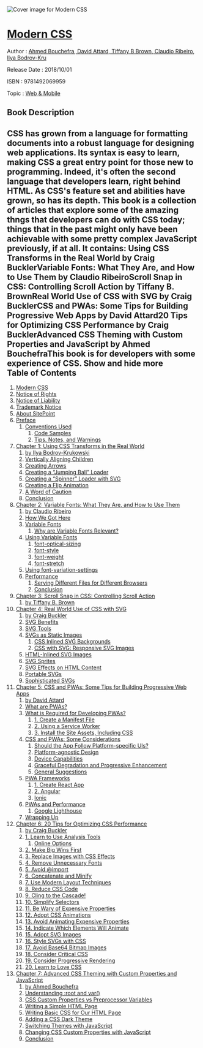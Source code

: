![Cover image for Modern CSS](https://imgdetail.ebookreading.net/cover/cover/web_mobile/EB9781492069959.jpg)

[Modern CSS](https://ebookreading.net/view/book/Modern+CSS-EB9781492069959_1.html "Modern CSS")
====================================================================================================================

Author : [Ahmed Bouchefra](https://ebookreading.net/search/author/Ahmed+Bouchefra),[ David Attard](https://ebookreading.net/search/author/+David+Attard),[ Tiffany B Brown](https://ebookreading.net/search/author/+Tiffany+B+Brown),[ Claudio Ribeiro](https://ebookreading.net/search/author/+Claudio+Ribeiro),[ Ilya Bodrov-Kru](https://ebookreading.net/search/author/+Ilya+Bodrov-Kru)

Release Date : 2018/10/01

ISBN : 9781492069959

Topic : [Web & Mobile](https://ebookreading.net/search/category/web-mobile)

Book Description
-----------------

 CSS has grown from a language for formatting documents into a robust language for designing web applications. Its syntax is easy to learn, making CSS a great entry point for those new to programming. Indeed, it's often the second language that developers learn, right behind HTML.
As CSS's feature set and abilities have grown, so has its depth. This book is a collection of articles that explore some of the amazing thngs that developers can do with CSS today; things that in the past might only have been achievable with some pretty complex JavaScript previously, if at all. It contains:
Using CSS Transforms in the Real World by Craig BucklerVariable Fonts: What They Are, and How to Use Them by Claudio RibeiroScroll Snap in CSS: Controlling Scroll Action by Tiffany B. BrownReal World Use of CSS with SVG by Craig BucklerCSS and PWAs: Some Tips for Building Progressive Web Apps by David Attard20 Tips for Optimizing CSS Performance by Craig BucklerAdvanced CSS Theming with Custom Properties and JavaScript by Ahmed BouchefraThis book is for developers with some experience of CSS.
        Show and hide more                
Table of Contents
-----------------

1. [Modern CSS](https://ebookreading.net/view/book/Modern+CSS-EB9781492069959_1.html)
1. [Notice of Rights](https://ebookreading.net/view/book/Modern+CSS-EB9781492069959_1.html#sigil_toc_id_1)
1. [Notice of Liability](https://ebookreading.net/view/book/Modern+CSS-EB9781492069959_1.html#sigil_toc_id_2)
1. [Trademark Notice](https://ebookreading.net/view/book/Modern+CSS-EB9781492069959_1.html#sigil_toc_id_3)
1. [About SitePoint](https://ebookreading.net/view/book/Modern+CSS-EB9781492069959_1.html#sigil_toc_id_4)
1. [Preface](https://ebookreading.net/view/book/Modern+CSS-EB9781492069959_2.html)
    1. [Conventions Used](https://ebookreading.net/view/book/Modern+CSS-EB9781492069959_2.html#preface-conventions)
        1. [Code Samples](https://ebookreading.net/view/book/Modern+CSS-EB9781492069959_2.html#sigil_toc_id_5)
        1. [Tips, Notes, and Warnings](https://ebookreading.net/view/book/Modern+CSS-EB9781492069959_2.html#preface-tips)
1. [Chapter 1: Using CSS Transforms in the Real World](https://ebookreading.net/view/book/Modern+CSS-EB9781492069959_3.html)
    1. [by Ilya Bodrov-Krukowski](https://ebookreading.net/view/book/Modern+CSS-EB9781492069959_3.html#sigil_toc_id_6)
    1. [Vertically Aligning Children](https://ebookreading.net/view/book/Modern+CSS-EB9781492069959_3.html#verticallyaligningc)
    1. [Creating Arrows](https://ebookreading.net/view/book/Modern+CSS-EB9781492069959_3.html#creatingarrows)
    1. [Creating a “Jumping Ball” Loader](https://ebookreading.net/view/book/Modern+CSS-EB9781492069959_3.html#creatingajumpingbal)
    1. [Creating a “Spinner” Loader with SVG](https://ebookreading.net/view/book/Modern+CSS-EB9781492069959_3.html#creatingaspinnerloa)
    1. [Creating a Flip Animation](https://ebookreading.net/view/book/Modern+CSS-EB9781492069959_3.html#creatingaflipanimat)
    1. [A Word of Caution](https://ebookreading.net/view/book/Modern+CSS-EB9781492069959_3.html#awordofcaution)
    1. [Conclusion](https://ebookreading.net/view/book/Modern+CSS-EB9781492069959_3.html#conclusion)
1. [Chapter 2: Variable Fonts: What They Are, and How to Use Them](https://ebookreading.net/view/book/Modern+CSS-EB9781492069959_4.html)
    1. [by Claudio Ribeiro](https://ebookreading.net/view/book/Modern+CSS-EB9781492069959_4.html#sigil_toc_id_7)
    1. [How We Got Here](https://ebookreading.net/view/book/Modern+CSS-EB9781492069959_4.html#howwegothere)
    1. [Variable Fonts](https://ebookreading.net/view/book/Modern+CSS-EB9781492069959_4.html#variablefonts)
        1. [Why are Variable Fonts Relevant?](https://ebookreading.net/view/book/Modern+CSS-EB9781492069959_4.html#whyarevariablefonts)
    1. [Using Variable Fonts](https://ebookreading.net/view/book/Modern+CSS-EB9781492069959_4.html#usingvariablefonts)
        1. [font-optical-sizing](https://ebookreading.net/view/book/Modern+CSS-EB9781492069959_4.html#fontopticalsizing)
        1. [font-style](https://ebookreading.net/view/book/Modern+CSS-EB9781492069959_4.html#fontstyle)
        1. [font-weight](https://ebookreading.net/view/book/Modern+CSS-EB9781492069959_4.html#fontweight)
        1. [font-stretch](https://ebookreading.net/view/book/Modern+CSS-EB9781492069959_4.html#fontstretch)
    1. [Using font-variation-settings](https://ebookreading.net/view/book/Modern+CSS-EB9781492069959_4.html#usingfontvariations)
    1. [Performance](https://ebookreading.net/view/book/Modern+CSS-EB9781492069959_4.html#performance)
        1. [Serving Different Files for Different Browsers](https://ebookreading.net/view/book/Modern+CSS-EB9781492069959_4.html#servingdifferentfil)
        1. [Conclusion](https://ebookreading.net/view/book/Modern+CSS-EB9781492069959_4.html#conclusion)
1. [Chapter 3: Scroll Snap in CSS: Controlling Scroll Action](https://ebookreading.net/view/book/Modern+CSS-EB9781492069959_5.html)
    1. [by Tiffany B. Brown](https://ebookreading.net/view/book/Modern+CSS-EB9781492069959_5.html#sigil_toc_id_8)
1. [Chapter 4: Real World Use of CSS with SVG](https://ebookreading.net/view/book/Modern+CSS-EB9781492069959_6.html)
    1. [by Craig Buckler](https://ebookreading.net/view/book/Modern+CSS-EB9781492069959_6.html#sigil_toc_id_9)
    1. [SVG Benefits](https://ebookreading.net/view/book/Modern+CSS-EB9781492069959_6.html#svgbenefits)
    1. [SVG Tools](https://ebookreading.net/view/book/Modern+CSS-EB9781492069959_6.html#svgtools)
    1. [SVGs as Static Images](https://ebookreading.net/view/book/Modern+CSS-EB9781492069959_6.html#svgsasstaticimages)
        1. [CSS Inlined SVG Backgrounds](https://ebookreading.net/view/book/Modern+CSS-EB9781492069959_6.html#cssinlinedsvgbackgr)
        1. [CSS with SVG: Responsive SVG Images](https://ebookreading.net/view/book/Modern+CSS-EB9781492069959_6.html#csswithsvgresponsiv)
    1. [HTML-Inlined SVG Images](https://ebookreading.net/view/book/Modern+CSS-EB9781492069959_6.html#htmlinlinedsvgimage)
    1. [SVG Sprites](https://ebookreading.net/view/book/Modern+CSS-EB9781492069959_6.html#svgsprites)
    1. [SVG Effects on HTML Content](https://ebookreading.net/view/book/Modern+CSS-EB9781492069959_6.html#svgeffectsonhtmlcon)
    1. [Portable SVGs](https://ebookreading.net/view/book/Modern+CSS-EB9781492069959_6.html#portablesvgs)
    1. [Sophisticated SVGs](https://ebookreading.net/view/book/Modern+CSS-EB9781492069959_6.html#sophisticatedsvgs)
1. [Chapter 5: CSS and PWAs: Some Tips for Building Progressive Web Apps](https://ebookreading.net/view/book/Modern+CSS-EB9781492069959_7.html)
    1. [by David Attard](https://ebookreading.net/view/book/Modern+CSS-EB9781492069959_7.html#sigil_toc_id_10)
    1. [What are PWAs?](https://ebookreading.net/view/book/Modern+CSS-EB9781492069959_7.html#whatarepwas)
    1. [What is Required for Developing PWAs?](https://ebookreading.net/view/book/Modern+CSS-EB9781492069959_7.html#whatisrequiredforde)
        1. [1. Create a Manifest File](https://ebookreading.net/view/book/Modern+CSS-EB9781492069959_7.html#createamanifestfile)
        1. [2. Using a Service Worker](https://ebookreading.net/view/book/Modern+CSS-EB9781492069959_7.html#usingaserviceworker)
        1. [3. Install the Site Assets, Including CSS](https://ebookreading.net/view/book/Modern+CSS-EB9781492069959_7.html#installthesiteasset)
    1. [CSS and PWAs: Some Considerations](https://ebookreading.net/view/book/Modern+CSS-EB9781492069959_7.html#cssandpwassomeconsi)
        1. [Should the App Follow Platform-specific UIs?](https://ebookreading.net/view/book/Modern+CSS-EB9781492069959_7.html#shouldtheappfollowp)
        1. [Platform-agnostic Design](https://ebookreading.net/view/book/Modern+CSS-EB9781492069959_7.html#platformagnosticdes)
        1. [Device Capabilities](https://ebookreading.net/view/book/Modern+CSS-EB9781492069959_7.html#devicecapabilities)
        1. [Graceful Degradation and Progressive Enhancement](https://ebookreading.net/view/book/Modern+CSS-EB9781492069959_7.html#gracefuldegradation)
        1. [General Suggestions](https://ebookreading.net/view/book/Modern+CSS-EB9781492069959_7.html#generalsuggestions)
    1. [PWA Frameworks](https://ebookreading.net/view/book/Modern+CSS-EB9781492069959_7.html#pwaframeworks)
        1. [1. Create React App](https://ebookreading.net/view/book/Modern+CSS-EB9781492069959_7.html#createreactapphttps)
        1. [2. Angular](https://ebookreading.net/view/book/Modern+CSS-EB9781492069959_7.html#angularhttpsangular)
        1. [Ionic](https://ebookreading.net/view/book/Modern+CSS-EB9781492069959_7.html#ionichttpsionicfram)
    1. [PWAs and Performance](https://ebookreading.net/view/book/Modern+CSS-EB9781492069959_7.html#pwasandperformance)
        1. [Google Lighthouse](https://ebookreading.net/view/book/Modern+CSS-EB9781492069959_7.html#googlelighthouse)
    1. [Wrapping Up](https://ebookreading.net/view/book/Modern+CSS-EB9781492069959_7.html#wrappingup)
1. [Chapter 6: 20 Tips for Optimizing CSS Performance](https://ebookreading.net/view/book/Modern+CSS-EB9781492069959_8.html)
    1. [by Craig Buckler](https://ebookreading.net/view/book/Modern+CSS-EB9781492069959_8.html#sigil_toc_id_11)
    1. [1. Learn to Use Analysis Tools](https://ebookreading.net/view/book/Modern+CSS-EB9781492069959_8.html#learntouseanalysist)
        1. [Online Options](https://ebookreading.net/view/book/Modern+CSS-EB9781492069959_8.html#onlineoptions)
    1. [2. Make Big Wins First](https://ebookreading.net/view/book/Modern+CSS-EB9781492069959_8.html#makebigwinsfirst)
    1. [3. Replace Images with CSS Effects](https://ebookreading.net/view/book/Modern+CSS-EB9781492069959_8.html#replaceimageswithcs)
    1. [4. Remove Unnecessary Fonts](https://ebookreading.net/view/book/Modern+CSS-EB9781492069959_8.html#removeunnecessaryfo)
    1. [5. Avoid @import](https://ebookreading.net/view/book/Modern+CSS-EB9781492069959_8.html#avoidimport)
    1. [6. Concatenate and Minify](https://ebookreading.net/view/book/Modern+CSS-EB9781492069959_8.html#concatenateandminif)
    1. [7. Use Modern Layout Techniques](https://ebookreading.net/view/book/Modern+CSS-EB9781492069959_8.html#usemodernlayouttech)
    1. [8. Reduce CSS Code](https://ebookreading.net/view/book/Modern+CSS-EB9781492069959_8.html#reducecsscode)
    1. [9. Cling to the Cascade!](https://ebookreading.net/view/book/Modern+CSS-EB9781492069959_8.html#clingtothecascade)
    1. [10. Simplify Selectors](https://ebookreading.net/view/book/Modern+CSS-EB9781492069959_8.html#simplifyselectors)
    1. [11. Be Wary of Expensive Properties](https://ebookreading.net/view/book/Modern+CSS-EB9781492069959_8.html#bewaryofexpensivepr)
    1. [12. Adopt CSS Animations](https://ebookreading.net/view/book/Modern+CSS-EB9781492069959_8.html#adoptcssanimations)
    1. [13. Avoid Animating Expensive Properties](https://ebookreading.net/view/book/Modern+CSS-EB9781492069959_8.html#avoidanimatingexpen)
    1. [14. Indicate Which Elements Will Animate](https://ebookreading.net/view/book/Modern+CSS-EB9781492069959_8.html#indicatewhichelemen)
    1. [15. Adopt SVG Images](https://ebookreading.net/view/book/Modern+CSS-EB9781492069959_8.html#adoptsvgimages)
    1. [16. Style SVGs with CSS](https://ebookreading.net/view/book/Modern+CSS-EB9781492069959_8.html#stylesvgswithcss)
    1. [17. Avoid Base64 Bitmap Images](https://ebookreading.net/view/book/Modern+CSS-EB9781492069959_8.html#avoidbase64bitmapim)
    1. [18. Consider Critical CSS](https://ebookreading.net/view/book/Modern+CSS-EB9781492069959_8.html#considercriticalcss)
    1. [19. Consider Progressive Rendering](https://ebookreading.net/view/book/Modern+CSS-EB9781492069959_8.html#considerprogressive)
    1. [20. Learn to Love CSS](https://ebookreading.net/view/book/Modern+CSS-EB9781492069959_8.html#learntolovecss)
1. [Chapter 7: Advanced CSS Theming with Custom Properties and JavaScript](https://ebookreading.net/view/book/Modern+CSS-EB9781492069959_9.html)
    1. [by Ahmed Bouchefra](https://ebookreading.net/view/book/Modern+CSS-EB9781492069959_9.html#sigil_toc_id_12)
    1. [Understanding :root and var()](https://ebookreading.net/view/book/Modern+CSS-EB9781492069959_9.html#understandingrootan)
    1. [CSS Custom Properties vs Preprocessor Variables](https://ebookreading.net/view/book/Modern+CSS-EB9781492069959_9.html#csscustomproperties)
    1. [Writing a Simple HTML Page](https://ebookreading.net/view/book/Modern+CSS-EB9781492069959_9.html#writingasimplehtmlp)
    1. [Writing Basic CSS for Our HTML Page](https://ebookreading.net/view/book/Modern+CSS-EB9781492069959_9.html#writingbasiccssforo)
    1. [Adding a CSS Dark Theme](https://ebookreading.net/view/book/Modern+CSS-EB9781492069959_9.html#addingacssdarktheme)
    1. [Switching Themes with JavaScript](https://ebookreading.net/view/book/Modern+CSS-EB9781492069959_9.html#switchingthemeswith)
    1. [Changing CSS Custom Properties with JavaScript](https://ebookreading.net/view/book/Modern+CSS-EB9781492069959_9.html#changingcsscustompr)
    1. [Conclusion](https://ebookreading.net/view/book/Modern+CSS-EB9781492069959_9.html#conclusion)
